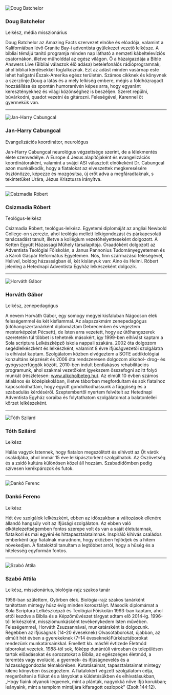 <div class="speaker">
  <div class="photo-wr animated">
    <div class="photo">
      <img class="img-responsive" src="/assets/img/doug-batchelor.jpg" alt="Doug Batchelor"/>
    </div>
  </div>
  <div class="caption animated">
    <div class="name">
      <h3>Doug Batchelor</h3>
      <span class="small">Lelkész, média misszionárius</span>
    </div>
    <div class="bio">
      <p>
        Doug Batchelor az Amazing Facts szervezet elnöke és elóadója, valamint a Kaliforniában lévő Granite Bay-i adventista gyülekezet vezető lelkésze. A bibliai témájú tanító programja minden nap látható a nemzeti kábeltelevíziós csatornákon, illetve műholddal az egész vílágon. Ő a házaigazdája a Bible Answers Live (Bibliai válaszok élő adása) betelefonálós rádióprogramnak, ahol bibliai kérdésekkel foglalkoznak. Ezt az adást minden vasárnap este lehet hallgatni Észak-Amerika egész területén. Számos cikknek és könyvnek a szerzőnje.Doug a látás  és a mély lelkiség embere, mégis a földhözragadt hozzáállása és spontán humorarévén képes arra, hogy egyaránt keresztényekhez és világi közönséghez is beszéljen. Szeret repülni, búvárkodni, quadot vezetni és gitározni. Feleségével, Karennel öt gyermekük van.
      </p>
    </div>
  </div>
</div>

<hr>

<div class="speaker">
  <div class="photo-wr animated">
    <div class="photo">
      <img class="img-responsive" src="/assets/img/jan-harry-cabungcal.jpg" alt="Jan-Harry Cabungcal"/>
    </div>
  </div>
  <div class="caption animated">
    <div class="name">
      <h3>Jan-Harry Cabungcal</h3>
      <span class="small">Evangelizációs koordinátor, neurológus</span>
    </div>
    <div class="bio">
      <p>
        Jan-Harry Cabungcal neurológus végzettsége szerint, de a lélekmentés élete szenvedélye. A Europe 4 Jesus alapítójaként és evangelizációs koordinátoraként, valamint a svájci ASI választott elnökeként Dr. Cabungcal azon munkálkodik, hogy a fiatalokat az elveszettek megkeresésére ösztönözze, képezze és mozgósítsa, új erőt adva a megfáradtaknak, s tekintetüket Urára, Jézus Krisztusra irányítva.
      </p>
    </div>
  </div>
</div>

<hr>

<div class="speaker">
  <div class="photo-wr animated">
    <div class="photo">
      <img class="img-responsive" src="/assets/img/csizmadia-robert.png" alt="Csizmadia Róbert"/>
    </div>
  </div>
  <div class="caption animated">
    <div class="name">
      <h3>Csizmadia Róbert</h3>
      <span class="small">Teológus-lelkész</span>
    </div>
    <div class="bio">
      <p>
        Csizmadia Róbert, teológus-lelkész. Egyetemi diplomáját az angliai Newbold College-on szerezte, ahol teológia mellett lelkigondozást és párkapcsolati tanácsadást tanult, illetve a kollégium vezetőhelyetteseként dolgozott. A Ketten Együtt Házassági Műhely társalapítója. Óraadóként dolgozott az Adventista Teológiai Főiskolán, a Janus Pannonius Tudományegyetemen és a Károli Gáspár Református Egyetemen. Nős, finn származású feleségével, Helivel, boldog házasságban él, két kislányuk van: Aino és Helmi. Róbert jelenleg a Hetednapi Adventista Egyház lelkészeként dolgozik.
      </p>
    </div>
  </div>
</div>

<hr>

<div class="speaker">
  <div class="photo-wr animated">
    <div class="photo">
      <img class="img-responsive" src="/assets/img/horvath-gabor.jpg" alt="Horváth Gábor"/>
    </div>
  </div>
  <div class="caption animated">
    <div class="name">
      <h3>Horváth Gábor</h3>
      <span class="small">Lelkész, zenepedagógus</span>
    </div>
    <div class="bio">
      <p>
        A nevem Horváth Gábor, egy somogy megyei kisfaluban Nágocson élek feleségemmel és két kisfiammal. Az alapszakmám zenepedagógus (ütőhangszertanárként diplomáztam Debrecenben és végeztem mesterképzést Pécsett), de Isten arra vezetett, hogy az ütőhangszerek szeretetén túl többet is tehetnék másokért, így 1999-ben elhívást kaptam a Sola scriptura Lelkészképző iskola nappali szakára. 2002 óta dolgozom segédlelkészként és lelkészként, valamint 8 évre ifjúságvezetői szolgálatra is elhívást kaptam. Szolgálatom közben elvégeztem a SOTE addiktológiai konzultáns képzését és 2006 óta rendszeresen dolgozom alkohol- drog- és gyógyszerfüggők között. 2010-ben indult bentlakásos rehabilitációs programunk, ahol szakmai vezetőként igyekszem összefogni az itt folyó munkát (részletesen: <a href="http://www.alkoholbeteg.hu/" target="_blank">www.alkoholbeteg.hu</a>). Az elmúlt 10 évben számos átlalános és középiskolában, illetve táborban megfordultam és sok fiatalhoz kapcsolódhattam, hogy együtt gondolkodhassunk a függőség és a szabadulás kérdéséről. Szeptembertől nyertem felvételt az Hetednapi Adventista Egyház soraiba és folytathatom szolgálatomat a balatonlellei körzet lelkészeként.
      </p>
    </div>
  </div>
</div>

<hr>

<div class="speaker">
  <div class="photo-wr animated">
    <div class="photo">
      <img class="img-responsive" src="/assets/img/toth-szilard.jpg" alt="Tóth Szilárd"/>
    </div>
  </div>
  <div class="caption animated">
    <div class="name">
      <h3>Tóth Szilárd</h3>
      <span class="small">Lelkész</span>
    </div>
    <div class="bio">
      <p>
        Hálás vagyok Istennek, hogy fiatalon megszólított és elhívott az Őt várók családjába, ahol immár 15 éve lelkipásztorként szolgálhatok. Az Ószövetség és a zsidó kultúra különösen közel áll hozzám. Szabadidőmben pedig szívesen kerékpározok és futok.
      </p>
    </div>
  </div>
</div>

<hr>

<div class="speaker">
  <div class="photo-wr animated">
    <div class="photo">
      <img class="img-responsive" src="/assets/img/danko-ferenc.jpg" alt="Dankó Ferenc"/>
    </div>
  </div>
  <div class="caption animated">
    <div class="name">
      <h3>Dankó Ferenc</h3>
      <span class="small">Lelkész</span>
    </div>
    <div class="bio">
      <p>
        Hét éve szolgálok lelkészként, ebben az időszakban a változások ellenére állandó hangsúly volt az ifjúsági szolgálaton. Az ebben való elkötelezettségemben fontos szerepe volt és van a saját életutamnak, fiatalkori és mai egyéni és hittapasztalataimnak. Inspiráló kihívás családos emberként úgy fiatalnak maradnom, hogy eközben fejlődjek és a hitem növekedjen. A fiataloktól tanultam a legtöbbet arról, hogy a hűség és a hitelesség egyformán fontos.
      </p>
    </div>
  </div>
</div>

<hr>

<div class="speaker">
  <div class="photo-wr animated">
    <div class="photo">
      <img class="img-responsive" src="/assets/img/szabo-attila.jpg" alt="Szabó Attila"/>
    </div>
  </div>
  <div class="caption animated">
    <div class="name">
      <h3>Szabó Attila</h3>
      <span class="small">Lelkész, misszionárius, biológia-rajz szakos tanár</span>
    </div>
    <div class="bio">
      <p>
        1956-ban születtem, Győrben élek. Biológia-rajz szakos tanárként tanítottam mintegy húsz évig minden korosztályt. Második diplomámat a Sola Scriptura Lelkészképző és Teológiai Főiskolán 1993-ban kaptam, ahol ettől kezdve a Biblia és a Képzőművészet tárgyat adtam elő 2014-ig. 1996-tól lelkészként, missziómunkásként tevékenykedem Isten művében. Feleségemmel, Horváth Zsuzsannával, munkatársként is dolgozunk. Régebben az ifjúságnak (14–20 éveseknek) Olvasótáborokat, újabban, az elmúlt hét évben a gyerekeknek (7–14 éveseknek)Fürkésztáborokat rendezünk munkatársainkkal. Emellett kb. másfél évtizede Életmód táborokat vezetek. 1988-tól sok, főképp dunántúli városban és településen tartok előadásokat és sorozatokat a Biblia, az egészséges életmód, a teremtés vagy evolúció, a gyermek- és ifjúságnevelés és a házassággondozás témakörében. Kutatásaimat, tapasztalataimat mintegy kilenc könyvben összegeztem. A fiatalokért végzett szolgálatom célja, megerősíteni a fiúkat és a lányokat a küldetésükben és elhívatásukban, „Hogy fiaink olyanok legyenek, mint a plánták, nagyokká nőve ifjú korukban; leányaink, mint a templom mintájára kifaragott oszlopok” (Zsolt 144:12).
      </p>
    </div>
  </div>
</div>
